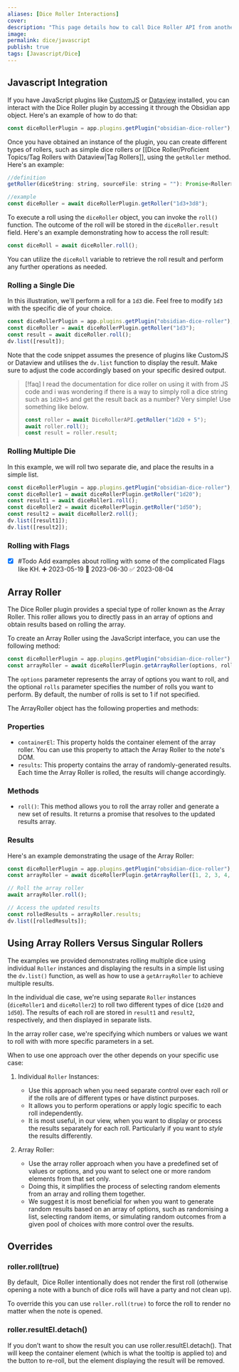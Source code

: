 ```yaml
---
aliases: [Dice Roller Interactions]
cover: 
description: "This page details how to call Dice Roller API from another plugin that supports Javascript."
image: 
permalink: dice/javascript
publish: true
tags: [Javascript/Dice]
---
```


## Javascript Integration

If you have JavaScript plugins like [CustomJS](https://github.com/saml-dev/obsidian-custom-js "Github") or [Dataview](https://github.com/blacksmithgu/obsidian-dataview "Github") installed, you can interact with the Dice Roller plugin by accessing it through the Obsidian app object. Here's an example of how to do that:

```javascript
const diceRollerPlugin = app.plugins.getPlugin("obsidian-dice-roller");
```

Once you have obtained an instance of the plugin, you can create different types of rollers, such as simple dice rollers or [[Dice Roller/Proficient Topics/Tag Rollers with Dataview|Tag Rollers]], using the `getRoller` method. Here's an example:

```javascript
//definition
getRoller(diceString: string, sourceFile: string = ""): Promise<Roller>;

//example
const diceRoller = await diceRollerPlugin.getRoller("1d3+3d8");
```

To execute a roll using the `diceRoller` object, you can invoke the `roll()` function. The outcome of the roll will be stored in the `diceRoller.result` field. Here's an example demonstrating how to access the roll result:

```js
const diceRoll = await diceRoller.roll();
```

You can utilize the `diceRoll` variable to retrieve the roll result and perform any further operations as needed.

### Rolling a Single Die

In this illustration, we'll perform a roll for a `1d3` die. Feel free to modify `1d3` with the specific die of your choice.

```javascript
const diceRollerPlugin = app.plugins.getPlugin("obsidian-dice-roller");
const diceRoller = await diceRollerPlugin.getRoller("1d3");
const result = await diceRoller.roll();
dv.list([result]);
```

Note that the code snippet assumes the presence of plugins like CustomJS or Dataview and utilises the `dv.list` function to display the result. Make sure to adjust the code accordingly based on your specific desired output.


>[!faq] I read the documentation for dice roller on using it with from JS code and i was wondering if there is a way to simply roll a dice string such as `1d20+5` and get the result back as a number?
> Very simple! Use something like below.
> ```js
> const roller = await DiceRollerAPI.getRoller("1d20 + 5");
> await roller.roll();
> const result = roller.result;
> ```


### Rolling Multiple Die

In this example, we will roll two separate die, and place the results in a simple list.

```js
const diceRollerPlugin = app.plugins.getPlugin("obsidian-dice-roller");
const diceRoller1 = await diceRollerPlugin.getRoller("1d20");
const result1 = await diceRoller1.roll();
const diceRoller2 = await diceRollerPlugin.getRoller("1d50");
const result2 = await diceRoller2.roll();
dv.list([result1]);
dv.list([result2]);
```

### Rolling with Flags

- [x] #Todo Add examples about rolling with some of the complicated Flags like KH. ➕ 2023-05-19 📅 2023-06-30 ✅ 2023-08-04

## Array Roller

The Dice Roller plugin provides a special type of roller known as the Array Roller. This roller allows you to directly pass in an array of options and obtain results based on rolling the array.

To create an Array Roller using the JavaScript interface, you can use the following method:

```js
const diceRollerPlugin = app.plugins.getPlugin("obsidian-dice-roller");
const arrayRoller = await diceRollerPlugin.getArrayRoller(options, rolls);
```

The `options` parameter represents the array of options you want to roll, and the optional `rolls` parameter specifies the number of rolls you want to perform. By default, the number of rolls is set to 1 if not specified.

The ArrayRoller object has the following properties and methods:

### Properties

-   `containerEl`: This property holds the container element of the array roller. You can use this property to attach the Array Roller to the note's DOM.
-   `results`: This property contains the array of randomly-generated results. Each time the Array Roller is rolled, the results will change accordingly.

### Methods

-   `roll()`: This method allows you to roll the array roller and generate a new set of results. It returns a promise that resolves to the updated results array.

### Results

Here's an example demonstrating the usage of the Array Roller:

```js
const diceRollerPlugin = app.plugins.getPlugin("obsidian-dice-roller");
const arrayRoller = await diceRollerPlugin.getArrayRoller([1, 2, 3, 4, 5], 2);

// Roll the array roller
await arrayRoller.roll();

// Access the updated results
const rolledResults = arrayRoller.results;
dv.list([rolledResults]);
```

## Using Array Rollers Versus Singular Rollers

The examples we provided demonstrates rolling multiple dice using individual `Roller` instances and displaying the results in a simple list using the `dv.list()` function, as well as how to use a `getArrayRoller` to achieve multiple results.

In the individual die case, we're using separate `Roller` instances (`diceRoller1` and `diceRoller2`) to roll two different types of dice (`1d20` and `1d50`). The results of each roll are stored in `result1` and `result2`, respectively, and then displayed in separate lists. 

In the array roller case, we're specifying which numbers or values we want to roll with with more specific parameters in a set. 

When to use one approach over the other depends on your specific use case:

1. Individual `Roller` Instances:
    - Use this approach when you need separate control over each roll or if the rolls are of different types or have distinct purposes.
    - It allows you to perform operations or apply logic specific to each roll independently.
    - It is most useful, in our view, when you want to display or process the results separately for each roll. Particularly if you want to *style* the results differently.

2. Array Roller:
    - Use the array roller approach when you have a predefined set of values or options, and you want to select one or more random elements from that set only.
    - Doing this, it simplifies the process of selecting random elements from an array and rolling them together.
    - We suggest it is most beneficial for when you want to generate random results based on an array of options, such as randomising a list, selecting random items, or simulating random outcomes from a given pool of choices with more control over the results.

## Overrides

### roller.roll(true)

By default,  Dice Roller intentionally does not render the first roll (otherwise opening a note with a bunch of dice rolls will have a party and not clean up). 

To override this you can use `roller.roll(true)` to force the roll to render no matter when the note is opened.

### roller.resultEl.detach()

If you don’t want to show the result you can use roller.resultEl.detach(). That will keep the container element (which is what the tooltip is applied to) and the button to re-roll, but the element displaying the result will be removed.